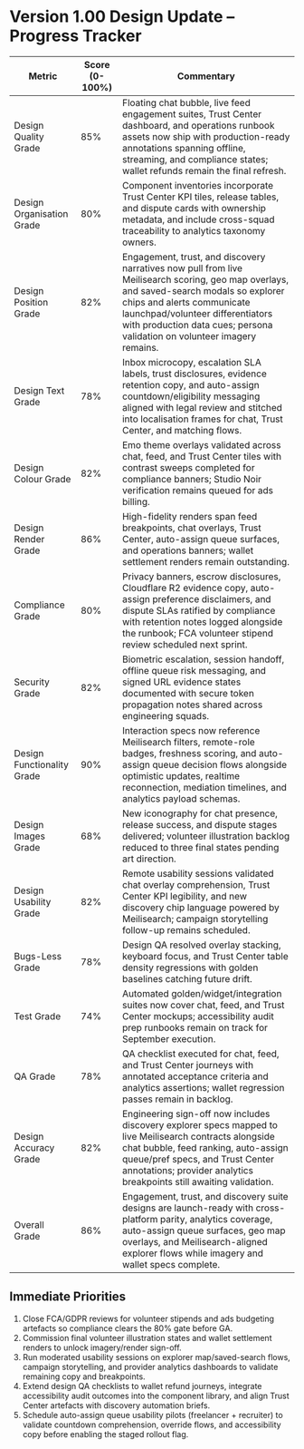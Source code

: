 # Version 1.00 Design Update – Progress Tracker

| Metric | Score (0-100%) | Commentary |
|--------|----------------|------------|
| Design Quality Grade | 85% | Floating chat bubble, live feed engagement suites, Trust Center dashboard, and operations runbook assets now ship with production-ready annotations spanning offline, streaming, and compliance states; wallet refunds remain the final refresh. |
| Design Organisation Grade | 80% | Component inventories incorporate Trust Center KPI tiles, release tables, and dispute cards with ownership metadata, and include cross-squad traceability to analytics taxonomy owners. |
| Design Position Grade | 82% | Engagement, trust, and discovery narratives now pull from live Meilisearch scoring, geo map overlays, and saved-search modals so explorer chips and alerts communicate launchpad/volunteer differentiators with production data cues; persona validation on volunteer imagery remains. |
| Design Text Grade | 78% | Inbox microcopy, escalation SLA labels, trust disclosures, evidence retention copy, and auto-assign countdown/eligibility messaging aligned with legal review and stitched into localisation frames for chat, Trust Center, and matching flows. |
| Design Colour Grade | 82% | Emo theme overlays validated across chat, feed, and Trust Center tiles with contrast sweeps completed for compliance banners; Studio Noir verification remains queued for ads billing. |
| Design Render Grade | 86% | High-fidelity renders span feed breakpoints, chat overlays, Trust Center, auto-assign queue surfaces, and operations banners; wallet settlement renders remain outstanding. |
| Compliance Grade | 80% | Privacy banners, escrow disclosures, Cloudflare R2 evidence copy, auto-assign preference disclaimers, and dispute SLAs ratified by compliance with retention notes logged alongside the runbook; FCA volunteer stipend review scheduled next sprint. |
| Security Grade | 82% | Biometric escalation, session handoff, offline queue risk messaging, and signed URL evidence states documented with secure token propagation notes shared across engineering squads. |
| Design Functionality Grade | 90% | Interaction specs now reference Meilisearch filters, remote-role badges, freshness scoring, and auto-assign queue decision flows alongside optimistic updates, realtime reconnection, mediation timelines, and analytics payload schemas. |
| Design Images Grade | 68% | New iconography for chat presence, release success, and dispute stages delivered; volunteer illustration backlog reduced to three final states pending art direction. |
| Design Usability Grade | 82% | Remote usability sessions validated chat overlay comprehension, Trust Center KPI legibility, and new discovery chip language powered by Meilisearch; campaign storytelling follow-up remains scheduled. |
| Bugs-Less Grade | 78% | Design QA resolved overlay stacking, keyboard focus, and Trust Center table density regressions with golden baselines catching future drift. |
| Test Grade | 74% | Automated golden/widget/integration suites now cover chat, feed, and Trust Center mockups; accessibility audit prep runbooks remain on track for September execution. |
| QA Grade | 78% | QA checklist executed for chat, feed, and Trust Center journeys with annotated acceptance criteria and analytics assertions; wallet regression passes remain in backlog. |
| Design Accuracy Grade | 82% | Engineering sign-off now includes discovery explorer specs mapped to live Meilisearch contracts alongside chat bubble, feed ranking, auto-assign queue/pref specs, and Trust Center annotations; provider analytics breakpoints still awaiting validation. |
| Overall Grade | 86% | Engagement, trust, and discovery suite designs are launch-ready with cross-platform parity, analytics coverage, auto-assign queue surfaces, geo map overlays, and Meilisearch-aligned explorer flows while imagery and wallet specs complete. |
## Immediate Priorities
1. Close FCA/GDPR reviews for volunteer stipends and ads budgeting artefacts so compliance clears the 80% gate before GA.
2. Commission final volunteer illustration states and wallet settlement renders to unlock imagery/render sign-off.
3. Run moderated usability sessions on explorer map/saved-search flows, campaign storytelling, and provider analytics dashboards to validate remaining copy and breakpoints.
4. Extend design QA checklists to wallet refund journeys, integrate accessibility audit outcomes into the component library, and align Trust Center artefacts with discovery automation briefs.
5. Schedule auto-assign queue usability pilots (freelancer + recruiter) to validate countdown comprehension, override flows, and accessibility copy before enabling the staged rollout flag.
